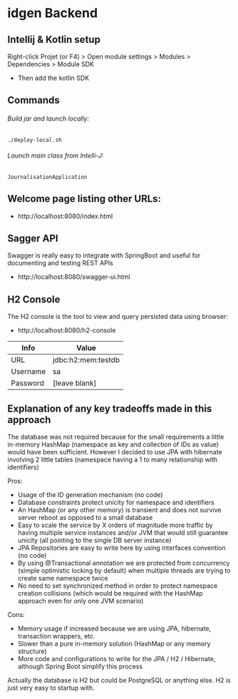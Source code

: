 # idgen Backend

## Intellij & Kotlin setup

Right-click Projet (or F4) > Open module settings > Modules > Dependencies > Module SDK

- Then add the kotlin SDK

## Commands

###### Build jar and launch locally:

    ./deploy-local.sh

###### Launch main class from Intelli-J: 

    JournalisationApplication

## Welcome page listing other URLs:

- http://localhost:8080/index.html

## Sagger API

Swagger is really easy to integrate with SpringBoot and useful for documenting and testing REST APIs

- http://localhost:8080/swagger-ui.html

## H2 Console

The H2 console is the tool to view and query persisted data using browser:

- http://localhost:8080/h2-console

| Info     | Value               |
|----------|---------------------|
| URL      | jdbc:h2:mem:testdb  |
| Username | sa                  |
| Password | [leave blank]       |

## Explanation of any key tradeoffs made in this approach 

The database was not required because for the small requirements a little in-memory HashMap (namespace as key and collection of IDs as value) would
have been sufficient. However I decided to use JPA with hibernate involving 2 little tables (namespace having a 1 to many relationship with identifiers)

Pros:

* Usage of the ID generation mechanism (no code)
* Database constraints protect unicity for namespace and identifiers
* An HashMap (or any other memory) is transient and does not survive server reboot as
opposed to a small database
* Easy to scale the service by X orders of magnitude more traffic by having multiple service instances and/or JVM that would still guarantee unicity (all pointing to the single DB server instance)
* JPA Repositories are easy to write here by using interfaces convention (no code)
* By using @Transactional annotation we are protected from concurrency (simple optimistic locking by default) when multiple threads are trying to create same namespace twice
* No need to set synchronized method in order to protect namespace creation collisions (which would be required with the HashMap approach even for only one JVM scenario)

Cons:

* Memory usage if increased because we are using JPA, hibernate, transaction wrappers, etc.
* Slower than a pure in-memory solution (HashMap or any memory structure) 
* More code and configurations to write for the JPA / H2 / Hibernate, although Spring Boot simplify this process

Actually the database is H2 but could be PostgreSQL or anything else. H2 is just very easy to startup with.
